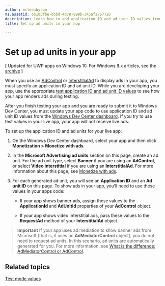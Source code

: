 ```yaml
---
author: mcleanbyron
ms.assetid: bb105fbe-bbbd-4d78-899b-345af2757720
description: Learn how to add application ID and ad unit ID values from the Windows Dev Center dashboard to your app before you submit your app to the Store.
title: Set up ad units in your app

---
```


# Set up ad units in your app


\[ Updated for UWP apps on Windows 10. For Windows 8.x articles, see the [archive](http://go.microsoft.com/fwlink/p/?linkid=619132) \]

When you use an [AdControl](https://msdn.microsoft.com/library/windows/apps/microsoft.advertising.winrt.ui.adcontrol.aspx) or [InterstitialAd](https://msdn.microsoft.com/library/windows/apps/microsoft.advertising.winrt.ui.interstitialad.aspx) to display ads in your app, you must specify an application ID and ad unit ID. While you are developing your app, use the appropriate [test application ID and ad unit ID values](test-mode-values.md) to see how your app renders ads during testing.

After you finish testing your app and you are ready to submit it to Windows Dev Center, you must update your app code to use application ID and ad unit ID values from the [Windows Dev Center dashboard](https://msdn.microsoft.com/library/windows/apps/mt170658.aspx). If you try to use test values in your live app, your app will not receive live ads.

To set up the application ID and ad units for your live app:

1.  On the Windows Dev Center dashboard, select your app and then click **Monetization > Monetize with ads**.
2.  In the **Microsoft Advertising ad units** section on this page, create an ad unit. For the ad unit type, select **Banner** if you are using an **AdControl**, or select **Video interstitial** if you are using an **InterstitialAd**. For more information about this page, see [Monetize with ads](../publish/monetize-with-ads.md).

3.  For each generated ad unit, you will see an **Application ID** and an **Ad unit ID** on this page. To show ads in your app, you'll need to use these values in your apps code:

    * If your app shows banner ads, assign these values to the **ApplicationId** and **AdUnitId** properties of your **AdControl** object.

    * If your app shows video interstitial ads, pass these values to the **RequestAd** method of your **InterstitialAd** object.

> **Important**   If your app uses ad mediation to show banner ads from Microsoft (that is, it uses an **AdMediatorControl** object), you do not need to request ad units. In this scenario, ad units are automatically generated for you. For more information, see [What is the difference: AdMediatorControl or AdControl](what-is-the-difference-admediatorcontrol-or-adcontrol.md).

 

## Related topics

[Test mode values](test-mode-values.md)


 

 


<!--HONumber=Jun16_HO2-->


